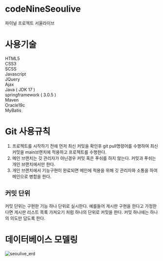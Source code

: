 # codeNineSeoulive
파이널 프로젝트 서울라이브

# 사용기술
HTML5 <br>
CSS3 <br>
SCSS <br>
Javascript <br>
JQuery <br>
Ajax <br>
Java ( JDK 17 ) <br>
springframework ( 3.0.5 ) <br>
Maven <br>
Oracle19c <br>
MyBatis <br>

# Git 사용규칙
1. 프로젝트를 시작하기 전에 먼저 최신 커밋을 확인후 git pull명령어를 수행하여 최신 커밋을 main브랜치에 적용하고 프로젝트를 수행한다.
2. 메인 브랜치는 깃 관리자가 아닌경우 커밋 혹은 푸쉬를 하지 않는다. 커밋과 푸쉬는 개인 브랜치에서만 한다.
3. 개인 브랜치에서 기능구현이 완료되면 메인에 적용을 위해 깃 관리자와 소통을 하여 메인으로 병합을 한다.

## 커밋 단위
커밋 단위는 구현한 기능 하나 단위로 실시한다. 예를들어 게시판 구현을 한다고 가정한다면 게시판 리스트 목록 가져오기 처럼 하나의 단위로 커밋을 한다.
커밋 하나에는 하나의 의도만 담도록 한다.




# 데이터베이스 모델링

![seoulive_erd](https://github.com/sejungahn/seoulive/assets/80434780/5f6673cc-ff16-4d6d-a612-38419837a3a5)
